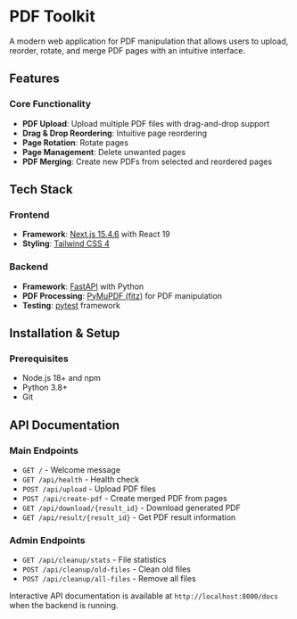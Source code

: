# PDF Toolkit

A modern web application for PDF manipulation that allows users to upload, reorder, rotate, and merge PDF pages with an intuitive interface.

## Features

### Core Functionality
- **PDF Upload**: Upload multiple PDF files with drag-and-drop support
- **Drag & Drop Reordering**: Intuitive page reordering
- **Page Rotation**: Rotate pages
- **Page Management**: Delete unwanted pages
- **PDF Merging**: Create new PDFs from selected and reordered pages

## Tech Stack

### Frontend
- **Framework**: [Next.js 15.4.6](https://nextjs.org/) with React 19
- **Styling**: [Tailwind CSS 4](https://tailwindcss.com/)

### Backend
- **Framework**: [FastAPI](https://fastapi.tiangolo.com/) with Python
- **PDF Processing**: [PyMuPDF (fitz)](https://pymupdf.readthedocs.io/) for PDF manipulation
- **Testing**: [pytest](https://pytest.org/) framework

## Installation & Setup

### Prerequisites
- Node.js 18+ and npm
- Python 3.8+
- Git

## API Documentation

### Main Endpoints

- `GET /` - Welcome message
- `GET /api/health` - Health check
- `POST /api/upload` - Upload PDF files
- `POST /api/create-pdf` - Create merged PDF from pages
- `GET /api/download/{result_id}` - Download generated PDF
- `GET /api/result/{result_id}` - Get PDF result information

### Admin Endpoints

- `GET /api/cleanup/stats` - File statistics
- `POST /api/cleanup/old-files` - Clean old files
- `POST /api/cleanup/all-files` - Remove all files

Interactive API documentation is available at `http://localhost:8000/docs` when the backend is running.

